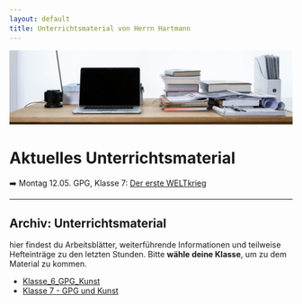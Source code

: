 ```yaml
---
layout: default
title: Unterrichtsmaterial von Herrn Hartmann
---
```

![freddie-marriage-vSchPA-YA_A-unsplash](freddie-marriage-vSchPA-YA_A-unsplash.jpg)

# Aktuelles Unterrichtsmaterial

➡️ Montag 12.05. GPG, Klasse 7: [Der erste WELTkrieg](GPG_7/Arbeitsblätter_GPG_7/Thema-der-erste-Weltkrieg_ein-globaler-Krieg.md)














---
## Archiv: Unterrichtsmaterial

hier findest du Arbeitsblätter, weiterführende Informationen und teilweise Hefteinträge zu den letzten Stunden. Bitte **wähle deine Klasse**, um zu dem Material zu kommen.

- [Klasse_6_GPG_Kunst](Klasse_6_GPG_Kunst.md)
- [Klasse 7 - GPG und Kunst](Klasse%207%20-%20GPG%20und%20Kunst)


 